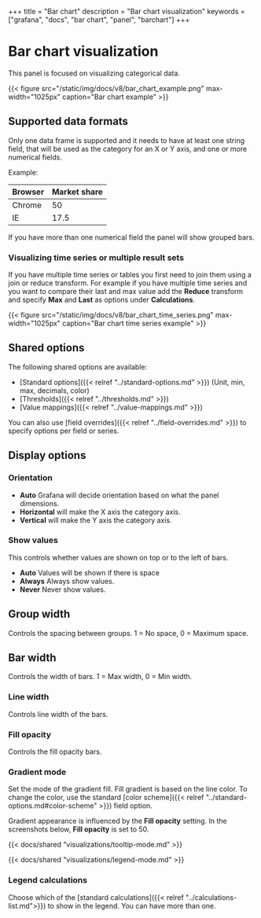 +++
title = "Bar chart"
description = "Bar chart visualization"
keywords = ["grafana", "docs", "bar chart", "panel", "barchart"]
+++

# Bar chart visualization

This panel is focused on visualizing categorical data.

{{< figure src="/static/img/docs/v8/bar_chart_example.png" max-width="1025px" caption="Bar chart example" >}}

## Supported data formats

Only one data frame is supported and it needs to have at least one string field, that will be used as the category for an X or Y axis, and one or more numerical fields.

Example:

| Browser | Market share |
| ------- | ------------ |
| Chrome  | 50           |
| IE      | 17.5         |

If you have more than one numerical field the panel will show grouped bars.

### Visualizing time series or multiple result sets

If you have multiple time series or tables you first need to join them using a join or reduce transform. For example if you 
have multiple time series and you want to compare their last and max value add the **Reduce** transform and specify  **Max** and **Last** as options under **Calculations**. 

{{< figure src="/static/img/docs/v8/bar_chart_time_series.png" max-width="1025px" caption="Bar chart time series example" >}}

## Shared options

The following shared options are available:

- [Standard options]({{< relref "../standard-options.md" >}}) (Unit, min, max, decimals, color)
- [Thresholds]({{< relref "../thresholds.md" >}})
- [Value mappings]({{< relref "../value-mappings.md" >}})

You can also use [field overrides]({{< relref "../field-overrides.md" >}}) to specify options per field or series.

## Display options

### Orientation 

* **Auto** Grafana will decide orientation based on what the panel dimensions. 
* **Horizontal** will make the X axis the category axis. 
* **Vertical** will make the Y axis the category axis. 

### Show values

This controls whether values are shown on top or to the left of bars. 

* **Auto** Values will be shown if there is space
* **Always** Always show values.
* **Never** Never show values.  

## Group width

Controls the spacing between groups. 1 = No space, 0 = Maximum space. 

## Bar width

Controls the width of bars. 1 = Max width, 0 = Min width. 

### Line width

Controls line width of the bars.

### Fill opacity

Controls the fill opacity bars.

### Gradient mode

Set the mode of the gradient fill. Fill gradient is based on the line color. To change the color, use the standard [color scheme]({{< relref "../standard-options.md#color-scheme" >}}) field option.

Gradient appearance is influenced by the **Fill opacity** setting. In the screenshots below, **Fill opacity** is set to 50.

{{< docs/shared "visualizations/tooltip-mode.md" >}}

{{< docs/shared "visualizations/legend-mode.md" >}}

### Legend calculations

Choose which of the [standard calculations]({{< relref "../calculations-list.md">}}) to show in the legend. You can have more than one.